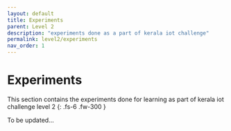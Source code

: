 ```yaml
---
layout: default
title: Experiments
parent: Level 2
description: "experiments done as a part of kerala iot challenge"
permalink: level2/experiments
nav_order: 1
---
```



# **Experiments**

This section contains the experiments done for learning as part of kerala iot challenge level 2
{: .fs-6 .fw-300 }

To be updated...
<!-- ```markdown
Syntax highlighted code block

# Header 1
## Header 2
### Header 3

- Bulleted
- List

1. Numbered
2. List

**Bold** and _Italic_ and `Code` text

[Link](url) and ![Image](src)
``` -->
